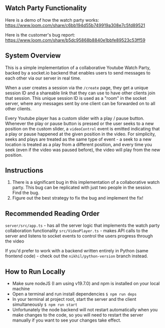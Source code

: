 ## Watch Party Functionality

Here is a demo of how the watch party works: https://www.loom.com/share/c6bb194d55b749919a308e7c5fd89521

Here is the customer's bug report: https://www.loom.com/share/b5dc95868b8840e1bbfe89523c53ff59

## System Overview

This is a simple implementation of a collaborative Youtube Watch Party, backed by a socket.io backend that enables users to send messages to each other via our server in real time.

When a user creates a session via the `/create` page, they get a unique session ID and a shareable link that they can use to have other clients join that session. This unique session ID is used as a "room" in the socket server, where any messages sent by one client can be forwarded on to all other clients.

Every Youtube player has a custom slider with a play / pause button. Whenever the play or pause button is pressed or the user seeks to a new position on the custom slider, a `videoControl` event is emitted indicating that a play or pause happened at the given position in the video. For simplicity, seeks and plays are treated as the same type of event - a seek to a new location is treated as a play from a different position, and every time you seek (even if the video was paused before), the video will play from the new position.

## Instructions

1. There is a significant bug in this implementation of a collaborative watch party. This bug can be replicated with just two people in the session. Find the bug.
2. Figure out the best strategy to fix the bug and implement the fix!

## Recommended Reading Order

`server/src/app.ts` - has all the server logic that implements the watch party collaboration functionality
`src/VideoPlayer.ts` - makes API calls to the server and listens to socket events to control the users progress through the video

If you'd prefer to work with a backend written entirely in Python (same frontend code) - check out the `nikhil/python-version` branch instead.

## How to Run Locally

- Make sure nodeJS (I am using v19.7.0) and npm is installed on your local machine
- Open a terminal and run install dependencies
  `$ npm run deps`
- In your terminal at project root, start the server and the client simultaneously
  `$ npm run start`
- Unfortunately the node backend will not restart automatically when you make changes to the code, so you will need to restart the server manually if you want to see your changes take effect.
